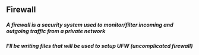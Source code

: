 ## Firewall
<h5>A firewall is a security system used to monitor/filter incoming and outgoing traffic from a private network</h5>
<h5>I'll be writing files that will be used to setup UFW (uncomplicated firewall)</h5>